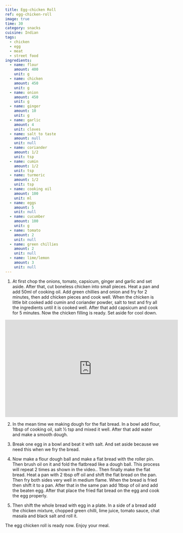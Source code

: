```yaml
---
title: Egg-chicken Roll
ref: egg-chicken-roll
image: true
time: 30
category: snacks
cuisine: Indian
tags:
  - chicken
  - egg
  - meat
  - street food
ingredients:
  - name: flour
    amount: 400
    unit: g
  - name: chicken
    amount: 450
    unit: g
  - name: onion
    amount: 450
    unit: g
  - name: ginger
    amount: 10
    unit: g
  - name: garlic
    amount: 4
    unit: cloves
  - name: salt to taste
    amount: null
    unit: null
  - name: coriander
    amount: 1/2
    unit: tsp
  - name: cumin
    amount: 1/2
    unit: tsp
  - name: turmeric
    amount: 1/2
    unit: tsp
  - name: cooking oil
    amount: 100
    unit: ml
  - name: eggs
    amount: 5
    unit: null
  - name: cucumber
    amount: 100
    unit: g
  - name: tomato
    amount: 2
    unit: null
  - name: green chillies
    amount: 2
    unit: null
  - name: lime/lemon
    amount: 3
    unit: null
---
```


1. At first chop the onions, tomato, capsicum, ginger and garlic and set aside. After that, cut boneless chicken into small pieces. Heat a pan and add 50ml of cooking oil. Add green chillies and onion and fry for 2 minutes, then add chicken pieces and cook well. When the chicken is little bit cooked add cumin and coriander powder, salt to test and fry all the ingredients until it is cooked well. After that add capsicum and cook for 5 minutes. Now the chicken filling is ready. Set aside for cool down. 

<iframe width="560" height="315" src="https://www.youtube.com/embed/-zMvJ5gRx-k" frameborder="0" allow="accelerometer; autoplay; encrypted-media; gyroscope; picture-in-picture" allowfullscreen></iframe>

2. In the mean time we making dough for the flat bread. In a bowl add flour, 1tbsp of cooking oil, salt ½ tsp and mixed it well. After that add water and make a smooth dough. 

3. Break one egg in a bowl and beat it with salt. And set aside because we need this when we fry the bread. 

4. Now make a flour dough ball and make a flat bread with the roller pin. Then brush oil on it and fold the flatbread like a dough ball. This process will repeat 2 times as shown in the video.. Then finally make the flat bread. Heat a pan with 2 tbsp off oil and shift the flat bread on the pan. Then fry both sides very well in medium flame. When the bread is fried then shift it to a pan. After that in the same pan add 1tbsp of oil and add the beaten egg. After that place the fried flat bread on the egg and cook the egg properly. 

5. Then shift the whole bread with egg in a plate. In a side of a bread add the chicken mixture, chopped green chilli, lime juice, tomato sauce, chat masala and black salt and roll it. 

The egg chicken roll is ready now. Enjoy your meal.









